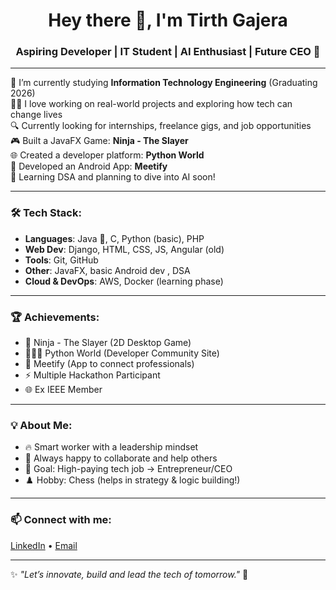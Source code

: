 <h1 align="center">Hey there 👋, I'm Tirth Gajera</h1>
<h3 align="center">Aspiring Developer | IT Student | AI Enthusiast | Future CEO 🚀</h3>

---

🌱 I’m currently studying **Information Technology Engineering** (Graduating 2026)  
👨‍💻 I love working on real-world projects and exploring how tech can change lives  
🔍 Currently looking for internships, freelance gigs, and job opportunities  
🎮 Built a JavaFX Game: **Ninja - The Slayer**  
🌐 Created a developer platform: **Python World**  
📱 Developed an Android App: **Meetify**  
🧠 Learning DSA and planning to dive into AI soon!

---

### 🛠️ Tech Stack:
- **Languages**: Java 💪, C, Python (basic), PHP  
- **Web Dev**: Django, HTML, CSS, JS, Angular (old)  
- **Tools**: Git, GitHub  
- **Other**: JavaFX, basic Android dev , DSA
- **Cloud & DevOps**: AWS, Docker (learning phase)

---

### 🏆 Achievements:
- 🥷 Ninja - The Slayer (2D Desktop Game)
- 🧑‍🤝‍🧑 Python World (Developer Community Site)
- 🤝 Meetify (App to connect professionals)
- ⚡ Multiple Hackathon Participant
- 🌐 Ex IEEE Member

---

### 💡 About Me:
- 🔥 Smart worker with a leadership mindset  
- 💬 Always happy to collaborate and help others  
- 🎯 Goal: High-paying tech job → Entrepreneur/CEO  
- ♟️ Hobby: Chess (helps in strategy & logic building!)

---

### 📫 Connect with me:
[LinkedIn](https://www.linkedin.com/in/tirth-gajera-1918a6244/) • [Email](mailto:tirthgajera12345@gmail.com)

---

✨ _"Let’s innovate, build and lead the tech of tomorrow."_ 🚀
